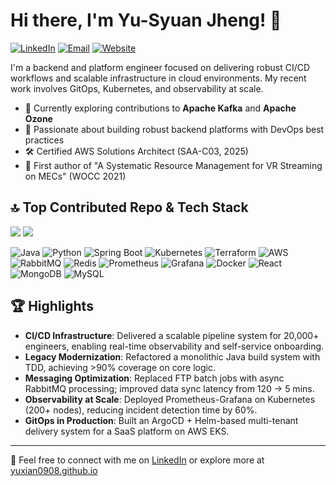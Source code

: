 # Hi there, I'm Yu-Syuan Jheng! 👋

[![LinkedIn](https://img.shields.io/badge/-LinkedIn-0077B5?style=flat-square&logo=linkedin&logoColor=white&link=https://www.linkedin.com/in/yu-syuan-jheng-240949153/)](https://www.linkedin.com/in/yu-syuan-jheng-240949153/)
[![Email](https://img.shields.io/badge/-Email-D14836?style=flat-square&logo=gmail&logoColor=white&link=mailto:andyretajeff@gmail.com)](mailto:andyretajeff@gmail.com)
[![Website](https://img.shields.io/badge/-Portfolio-000000?style=flat-square&logo=githubpages&logoColor=white&link=https://yuxian0908.github.io/about/)](https://yuxian0908.github.io/about/)

I'm a backend and platform engineer focused on delivering robust CI/CD workflows and scalable infrastructure in cloud environments. My recent work involves GitOps, Kubernetes, and observability at scale.

- 🔭 Currently exploring contributions to **Apache Kafka** and **Apache Ozone**
- 🌱 Passionate about building robust backend platforms with DevOps best practices
- 🛠️ Certified AWS Solutions Architect (SAA-C03, 2025)
- 📄 First author of "A Systematic Resource Management for VR Streaming on MECs" (WOCC 2021)

## 🔝 Top Contributed Repo & Tech Stack
![](https://github-contributor-stats.vercel.app/api?username=yuxian0908&limit=2&theme=dark&combine_all_yearly_contributions=true)
[![](https://visitcount.itsvg.in/api?id=yuxian0908&icon=0&color=0)](https://visitcount.itsvg.in)

![Java](https://img.shields.io/badge/-Java-007396?style=flat-square&logo=java&logoColor=white)
![Python](https://img.shields.io/badge/-Python-3776AB?style=flat-square&logo=python&logoColor=white)
![Spring Boot](https://img.shields.io/badge/-Spring%20Boot-6DB33F?style=flat-square&logo=spring&logoColor=white)
![Kubernetes](https://img.shields.io/badge/-Kubernetes-326CE5?style=flat-square&logo=kubernetes&logoColor=white)
![Terraform](https://img.shields.io/badge/-Terraform-623CE4?style=flat-square&logo=terraform&logoColor=white)
![AWS](https://img.shields.io/badge/-AWS-232F3E?style=flat-square&logo=amazon-aws&logoColor=white)
![RabbitMQ](https://img.shields.io/badge/-RabbitMQ-FF6600?style=flat-square&logo=rabbitmq&logoColor=white)
![Redis](https://img.shields.io/badge/-Redis-DC382D?style=flat-square&logo=redis&logoColor=white)
![Prometheus](https://img.shields.io/badge/-Prometheus-E6522C?style=flat-square&logo=prometheus&logoColor=white)
![Grafana](https://img.shields.io/badge/-Grafana-F46800?style=flat-square&logo=grafana&logoColor=white)
![Docker](https://img.shields.io/badge/-Docker-2496ED?style=flat-square&logo=docker&logoColor=white)
![React](https://img.shields.io/badge/-React-61DAFB?style=flat-square&logo=react&logoColor=white)
![MongoDB](https://img.shields.io/badge/-MongoDB-47A248?style=flat-square&logo=mongodb&logoColor=white)
![MySQL](https://img.shields.io/badge/-MySQL-4479A1?style=flat-square&logo=mysql&logoColor=white)

## 🏆 Highlights

- **CI/CD Infrastructure**: Delivered a scalable pipeline system for 20,000+ engineers, enabling real-time observability and self-service onboarding.
- **Legacy Modernization**: Refactored a monolithic Java build system with TDD, achieving >90% coverage on core logic.
- **Messaging Optimization**: Replaced FTP batch jobs with async RabbitMQ processing; improved data sync latency from 120 → 5 mins.
- **Observability at Scale**: Deployed Prometheus-Grafana on Kubernetes (200+ nodes), reducing incident detection time by 60%.
- **GitOps in Production**: Built an ArgoCD + Helm-based multi-tenant delivery system for a SaaS platform on AWS EKS.

---

💬 Feel free to connect with me on [LinkedIn](https://www.linkedin.com/in/yu-syuan-jheng-240949153/) or explore more at [yuxian0908.github.io](https://yuxian0908.github.io/about/)
